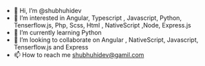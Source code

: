 - 👋 Hi, I’m @shubhuhidev
- 👀 I’m interested in Angular, Typescript , Javascript, Python, Tenserflow.js, Php, Scss, Html , NativeScript ,Node, Express.js
- 🌱 I’m currently learning Python
- 💞️ I’m looking to collaborate on Angular , NativeScript, Javascript, Tenserflow.js and Express
- 📫 How to reach me shubhuhidev@gamil.com

